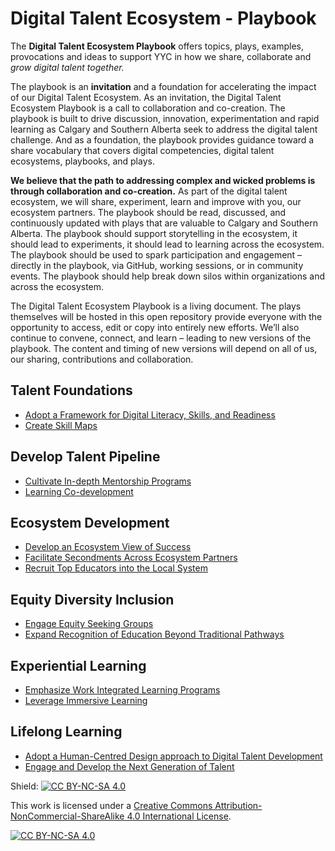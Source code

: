 # Digital Talent Ecosystem - Playbook
The **Digital Talent Ecosystem Playbook** offers topics, plays, examples, provocations and ideas to support YYC in how we share, collaborate and *grow digital talent together.*

The playbook is an **invitation** and a foundation for accelerating the impact of our Digital Talent Ecosystem. As an invitation, the Digital Talent Ecosystem Playbook is a call to collaboration and co-creation. The playbook is built to drive discussion, innovation, experimentation and rapid learning as Calgary and Southern Alberta seek to address the digital talent challenge. And as a foundation, the playbook provides guidance toward a share vocabulary that covers digital competencies, digital talent ecosystems, playbooks, and plays. 

**We believe that the path to addressing complex and wicked problems is through collaboration and co-creation.** As part of the digital talent ecosystem, we will share, experiment, learn and improve with you, our ecosystem partners. The playbook should be read, discussed, and continuously updated with plays that are valuable to Calgary and Southern Alberta. The playbook should support storytelling in the ecosystem, it should lead to experiments, it should lead to learning across the ecosystem. The playbook should be used to spark participation and engagement – directly in the playbook, via GitHub, working sessions, or in community events. The playbook should help break down silos within organizations and across the ecosystem.   

The Digital Talent Ecosystem Playbook is a living document. The plays themselves will be hosted in this open repository provide everyone with the opportunity to access, edit or copy into entirely new efforts. We’ll also continue to convene, connect, and learn – leading to new versions of the playbook. The content and timing of new versions will depend on all of us, our sharing, contributions and collaboration.


## Talent Foundations
* [Adopt a Framework for Digital Literacy, Skills, and Readiness](https://github.com/SADTxSAIT/dte-playbook/blob/main/talent-foundations/adopt-a-framework-for-digital-literacy-skills-and-readiness.md)
* [Create Skill Maps](https://github.com/SADTxSAIT/dte-playbook/blob/main/talent-foundations/create-skill-maps.md)
## Develop Talent Pipeline
* [Cultivate In-depth Mentorship Programs](https://github.com/SADTxSAIT/dte-playbook/blob/main/develop-talent-pipeline/cultivate-in-depth-mentorship-programs.md)
* [Learning Co-development](https://github.com/SADTxSAIT/dte-playbook/blob/main/develop-talent-pipeline/learning-co-development.md)

## Ecosystem Development
* [Develop an Ecosystem View of Success](https://github.com/SADTxSAIT/dte-playbook/blob/main/ecosystem-development/develop-an-ecosystem-view-of-success.md)
* [Facilitate Secondments Across Ecosystem Partners](https://github.com/SADTxSAIT/dte-playbook/blob/main/ecosystem-development/facilitate-secondments-across-ecosystem-partners.md)
* [Recruit Top Educators into the Local System](https://github.com/SADTxSAIT/dte-playbook/blob/main/ecosystem-development/recruit-top-educators-into-the-local-system.md)

## Equity Diversity Inclusion
* [Engage Equity Seeking Groups](https://github.com/SADTxSAIT/dte-playbook/blob/main/equity-diversity-inclusion/engage-equity-seeking-groups.md)
* [Expand Recognition of Education Beyond Traditional Pathways](https://github.com/SADTxSAIT/dte-playbook/blob/main/equity-diversity-inclusion/expand-recognition-of-education-beyond-traditional-pathways.md)

## Experiential Learning
* [Emphasize Work Integrated Learning Programs](https://github.com/SADTxSAIT/dte-playbook/blob/main/experiential-learning/emphasize-work-integrated-learning-programs.md)
* [Leverage Immersive Learning](https://github.com/SADTxSAIT/dte-playbook/blob/main/experiential-learning/leverage-immersive-learning.md)

## Lifelong Learning
* [Adopt a Human-Centred Design approach to Digital Talent Development](https://github.com/SADTxSAIT/dte-playbook/blob/main/lifelong-learning/adopt-a-human-centred-design-approach-to-digital-talent-development.md)
* [Engage and Develop the Next Generation of Talent](https://github.com/SADTxSAIT/dte-playbook/blob/main/lifelong-learning/engage-and-develop-the-next-generation-of-talent.md)

Shield: [![CC BY-NC-SA 4.0][cc-by-nc-sa-shield]][cc-by-nc-sa]

This work is licensed under a
[Creative Commons Attribution-NonCommercial-ShareAlike 4.0 International License][cc-by-nc-sa].

[![CC BY-NC-SA 4.0][cc-by-nc-sa-image]][cc-by-nc-sa]

[cc-by-nc-sa]: http://creativecommons.org/licenses/by-nc-sa/4.0/
[cc-by-nc-sa-image]: https://licensebuttons.net/l/by-nc-sa/4.0/88x31.png
[cc-by-nc-sa-shield]: https://img.shields.io/badge/License-CC%20BY--NC--SA%204.0-lightgrey.svg
